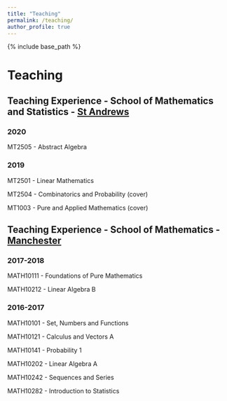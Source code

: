 ```yaml
---
title: "Teaching"
permalink: /teaching/
author_profile: true
---
```

{% include base_path %}
# Teaching 

## Teaching Experience -  School of Mathematics and Statistics - [St Andrews](https://www.st-andrews.ac.uk/maths/)

### 2020

MT2505 - Abstract Algebra

### 2019

MT2501 - Linear Mathematics

MT2504 - Combinatorics and Probability (cover)

MT1003 - Pure and Applied Mathematics (cover)

## Teaching Experience - School of Mathematics - [Manchester](https://www.maths.manchester.ac.uk)

### 2017-2018

MATH10111 - Foundations of Pure Mathematics

MATH10212 - Linear Algebra B

### 2016-2017

MATH10101 - Set, Numbers and Functions

MATH10121 - Calculus and Vectors A

MATH10141 - Probability 1

MATH10202 - Linear Algebra A

MATH10242 - Sequences and Series

MATH10282 - Introduction to Statistics
